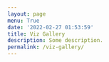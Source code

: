 ```yaml
---
layout: page
menu: True
date: '2022-02-27 01:53:59'
title: Viz Gallery
description: Some description.
permalink: /viz-gallery/
---
```




